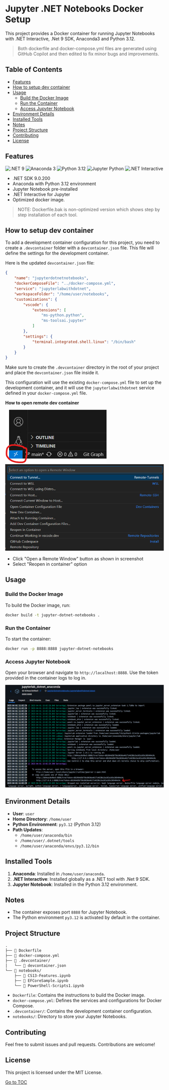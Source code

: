 # Jupyter .NET Notebooks Docker Setup

This project provides a Docker container for running Jupyter Notebooks with .NET Interactive, .Net 9 SDK, Anaconda3 and Python 3.12.

> Both dockerfile and docker-compose.yml files are generated using GitHub Copilot and then edited to fix minor bugs and improvements.

## Table of Contents

  - [Features](#features)
  - [How to setup dev container](#how-to-setup-dev-container)
  - [Usage](#usage)
    - [Build the Docker Image](#build-the-docker-image)
    - [Run the Container](#run-the-container)
    - [Access Jupyter Notebook](#access-jupyter-notebook)
  - [Environment Details](#environment-details)
  - [Installed Tools](#installed-tools)
  - [Notes](#notes)
  - [Project Structure](#project-structure)
  - [Contributing](#contributing)
  - [License](#license)

## Features

![.NET 9](https://img.shields.io/badge/.NET-9.0.203-blueviolet?style=for-the-badge)
![Anaconda 3](https://img.shields.io/badge/Anaconda-3-darkgreen?style=for-the-badge)
![Python 3.12](https://img.shields.io/badge/Python-3.12-blue?style=for-the-badge)
![Jupyter Python](https://img.shields.io/badge/Jupyter-Python-orange?style=for-the-badge)
![.NET Interactive](https://img.shields.io/badge/.NET%20Interactive-Enabled-blueviolet?style=for-the-badge)

- .NET SDK 9.0.200
- Anaconda with Python 3.12 environment
- Jupyter Notebook pre-installed
- .NET Interactive for Jupyter
- Optimized docker image. 

> NOTE: Dockerfile.bak is non-optimized version which shows step by step installation of each tool.

## How to setup dev container

To add a development container configuration for this project, you need to create a `.devcontainer` folder with a `devcontainer.json` file. This file will define the settings for the development container.

Here is the updated `devcontainer.json` file:

```json
{
    "name": "jupyterdotnetnotebooks",
    "dockerComposeFile": "../docker-compose.yml",
    "service": "jupyterlabwithdotnet",
    "workspaceFolder": "/home/user/notebooks",
    "customizations": {
        "vscode": {
            "extensions": [
                "ms-python.python",
                "ms-toolsai.jupyter"
            ]
        },
        "settings": {
            "terminal.integrated.shell.linux": "/bin/bash"
        }
    }
}
```

Make sure to create the `.devcontainer` directory in the root of your project and place the `devcontainer.json` file inside it.

This configuration will use the existing `docker-compose.yml` file to set up the development container, and it will use the `jupyterlabwithdotnet` service defined in your `docker-compose.yml` file.

**How to open remote dev container**

![Remote Window](Images/RemoteWindowButton.png)
![Reopen in Container Command option](Images/RemoteContainerCommandOptions.png)
- Click "Open a Remote Window" button as shown in screenshot
- Select "Reopen in container" option

## Usage

### Build the Docker Image
To build the Docker image, run:
```bash
docker build -t jupyter-dotnet-notebooks .
```

### Run the Container
To start the container:
```bash
docker run -p 8888:8888 jupyter-dotnet-notebooks
```

### Access Jupyter Notebook
Open your browser and navigate to `http://localhost:8888`. Use the token provided in the container logs to log in.

![Container Logs](Images/ContainerLogs.png)

## Environment Details
- **User**: `user`
- **Home Directory**: `/home/user`
- **Python Environment**: `py3.12` (Python 3.12)
- **Path Updates**:
  - `/home/user/anaconda/bin`
  - `/home/user/.dotnet/tools`
  - `/home/user/anaconda/envs/py3.12/bin`

## Installed Tools
1. **Anaconda**: Installed in `/home/user/anaconda`.
2. **.NET Interactive**: Installed globally as a .NET tool with .Net 9 SDK.
3. **Jupyter Notebook**: Installed in the Python 3.12 environment.

## Notes
- The container exposes port `8888` for Jupyter Notebook.
- The Python environment `py3.12` is activated by default in the container.

## Project Structure

```
.
├── 📄 Dockerfile
├── 📄 docker-compose.yml
├── 📂 .devcontainer/
│   └── 📄 devcontainer.json
└── 📂 notebooks/
    ├── 📓 CS13-Features.ipynb
    ├── 📓 EFCoreSample.ipynb
    └── 📓 PowerShell-Scripts1.ipynb
```

- `Dockerfile`: Contains the instructions to build the Docker image.
- `docker-compose.yml`: Defines the services and configurations for Docker Compose.
- `.devcontainer/`: Contains the development container configuration.
- `notebooks/`: Directory to store your Jupyter Notebooks.

## Contributing

Feel free to submit issues and pull requests. Contributions are welcome!

## License

This project is licensed under the MIT License.


[Go to TOC](#table-of-contents)
